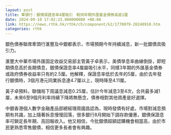```yaml
---
layout: post
title: 牽頭行：銀債保證息率4厘吸引　較同年期外匯基金債券高逾1厘
date: 2024-09-10 17:02:23.000000000 +08:00
link: https://news.rthk.hk/rthk/ch/component/k2/1770079-20240910.htm
categories: rthk
---
```


銀色債券聯席牽頭行滙豐及中銀都表示，市場預期今年持續減息，新一批銀債具吸引力。

滙豐大中華市場外匯固定收益交易部主管黃子卓表示，美債孳息率曲線倒掛，即短期債息高於長期債息，銀債保證息率4厘屬吸引水平，同樣3年期的外匯基金債券或政府債券收益率只有約2.5厘。他解釋，保證息率低於去年的5厘，由於去年發行銀債時，3個月港元同業拆息達4.7厘以上，現時降至4.11厘。

黃子卓預料，聯儲局下周議息減息0.25厘，估計今年減息3至4次，合共最多減1厘，未來6至9個月利率持續下降將無懸念，債券相對其他資產是好選擇。

中銀香港個人數字金融產品部總經理周國昌認為，現時發債有好處，市場對減息預期有共識，加上隨著拆息慢慢回落，很多銀行8月開始下調存款優惠，銀債保證息率可鎖定長年期、高回報收入。他又相信，今批銀債超額認購機會相當高，由於市民更熟悉零售銀債，相信更多長者會有興趣。
